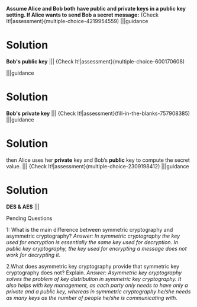 **Assume Alice and Bob both have public and private keys in a public key setting. If Alice wants to send Bob a secret message:**
{Check It!|assessment}(multiple-choice-4219954559)
|||guidance
# Solution
**Bob's public key**
|||
{Check It!|assessment}(multiple-choice-600170608)

|||guidance
# Solution
**Bob's private key**
|||
{Check It!|assessment}(fill-in-the-blanks-757908385)
|||guidance
# Solution
then Alice uses her **private** key and Bob’s **public** key to compute the secret value.
|||
{Check It!|assessment}(multiple-choice-2309198412)
|||guidance
# Solution
**DES & AES**
|||

Pending Questions

1: What is the main difference between symmetric cryptography and asymmetric cryptography?
*Answer: In symmetric cryptography the key used for encryption is essentially the same key used for decryption. In public key cryptography, the key used for encrypting a message does not work for decrypting it.*

2.What does asymmetric key cryptography provide that symmetric key cryptography does not? Explain.
*Answer: Asymmetric key cryptography solves the problem of key distribution in symmetric key cryptography. It also helps with key management, as each party only needs to have only a private and a public key, whereas in symmetric cryptography he/she needs as many keys as the number of people he/she is communicating with.*